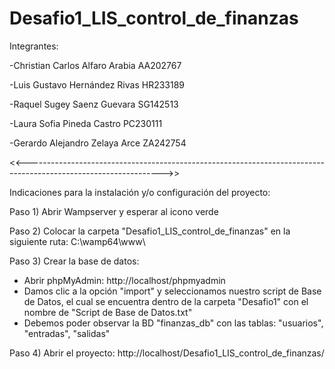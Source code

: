 # Desafio1_LIS_control_de_finanzas

Integrantes:

-Christian Carlos Alfaro Arabia 	AA202767 

-Luis Gustavo Hernández Rivas 		HR233189 

-Raquel Sugey Saenz Guevara 		  SG142513 

-Laura Sofia Pineda Castro			  PC230111 

-Gerardo Alejandro Zelaya Arce		ZA242754 

<<---------------------------------------------------------------------------------------------------------------->>

Indicaciones para la instalación y/o configuración del proyecto:

Paso 1) Abrir Wampserver y esperar al icono verde

Paso 2) Colocar la carpeta "Desafio1_LIS_control_de_finanzas" en la siguiente ruta: C:\wamp64\www\

Paso 3) Crear la base de datos:

- Abrir phpMyAdmin: http://localhost/phpmyadmin
- Damos clic a la opción "import" y seleccionamos nuestro script de Base de Datos, el cual se encuentra dentro de la carpeta "Desafio1" con el nombre de "Script de Base de Datos.txt"
- Debemos poder observar la BD "finanzas_db" con las tablas: "usuarios", "entradas", "salidas"

Paso 4) Abrir el proyecto: http://localhost/Desafio1_LIS_control_de_finanzas/
